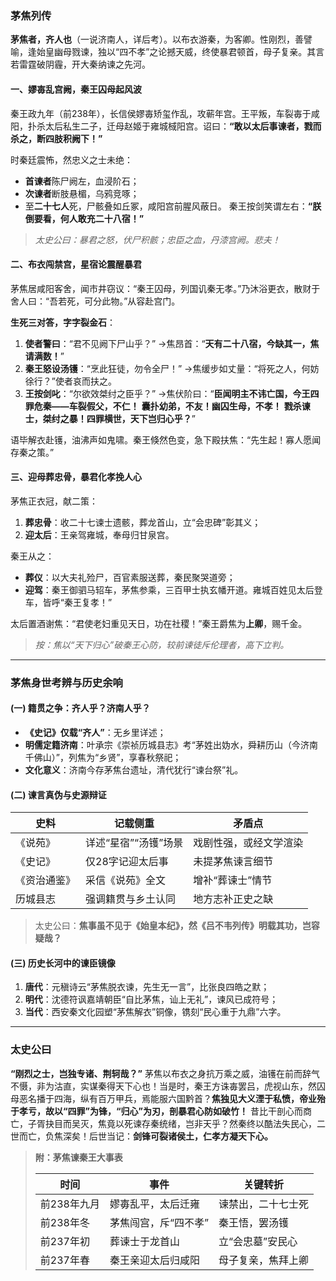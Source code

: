 ### **茅焦列传**

**茅焦者，齐人也**（一说济南人，详后考）。以布衣游秦，为客卿。性刚烈，善譬喻，逢始皇幽母戮谏，独以“四不孝”之论撼天威，终使暴君顿首，母子复亲。其言若雷霆破阴霾，开大秦纳谏之先河。

#### **一、嫪毐乱宫阙，秦王囚母起风波**

秦王政九年（前238年），长信侯嫪毐矫玺作乱，攻蕲年宫。王平叛，车裂毐于咸阳，扑杀太后私生二子，迁母赵姬于雍城棫阳宫。诏曰：**“敢以太后事谏者，戮而杀之，断四肢积阙下！”**

时秦廷震怖，然忠义之士未绝：

- **首谏者**陈尸阙左，血浸阶石；
- **次谏者**断肢悬楣，乌鸦竞啄；
- 至**二十七人**死，尸骸叠如丘冢，咸阳宫前腥风蔽日。
   秦王按剑笑谓左右：​**​“朕倒要看，何人敢充二十八宿！”​**​

> *太史公曰：暴君之怒，伏尸积骸；忠臣之血，丹漆宫阙。悲夫！*

#### **二、布衣闯禁宫，星宿论震醒暴君**

茅焦居咸阳客舍，闻市井窃议：“秦王囚母，列国讥秦无孝。”乃沐浴更衣，散财于舍人曰：“吾若死，可分此物。”从容赴宫门。

**生死三对答，字字裂金石**：

1. **使者警曰**：“君不见阙下尸山乎？”
    →焦昂首：“​**​天有二十八宿，今缺其一，焦请满数！​**​”
2. **秦王怒设汤镬**：“烹此狂徒，勿令全尸！”
    →焦缓步如丈量：“将死之人，何妨徐行？”使者哀而扶之。
3. **王按剑叱**：“尔欲效桀纣之臣乎？”
    →焦伏阶曰：“​**​臣闻明主不讳亡国，今王四罪危秦——​**​
    ​**​车裂假父，不仁！​**​
    ​**​囊扑幼弟，不友！​**​
    ​**​幽囚生母，不孝！​**​
    ​**​戮杀谏士，桀纣之暴！​**​
    ​**​四罪横世，天下岂归心乎？​**​”

语毕解衣赴镬，油沸声如鬼啸。秦王倏然色变，急下殿扶焦：“先生起！寡人愿闻存秦之策。”

#### **三、迎母葬忠骨，暴君化孝挽人心**

茅焦正衣冠，献二策：

1. **葬忠骨**：收二十七谏士遗骸，葬龙首山，立“会忠碑”彰其义；
2. **迎太后**：王亲驾雍城，奉母归甘泉宫。

秦王从之：

- **葬仪**：以大夫礼殓尸，百官素服送葬，秦民聚哭道旁；
- **迎驾**：秦王御驷马轺车，茅焦参乘，三百甲士执玄幡开道。雍城百姓见太后登车，皆呼“秦王复孝！”

太后置酒谢焦：“君使老妇重见天日，功在社稷！”秦王爵焦为**上卿**，赐千金。

> *按：焦以“天下归心”破秦王心防，较前谏徒斥伦理者，高下立判。*

------

### **茅焦身世考辨与历史余响**

#### **(一) 籍贯之争：齐人乎？济南人乎？**

- **《史记》仅载“齐人”**：无乡里详述；
- **明儒定籍济南**：叶承宗《崇祯历城县志》考“茅姓出妫水，舜耕历山（今济南千佛山）”，列焦为“乡贤”，享春秋祭祀；
- **文化意义**：济南今存茅焦台遗址，清代犹行“谏台祭”礼。

#### **(二) 谏言真伪与史源辩证**

| **史料**     | **记载侧重**         | **矛盾点**             |
| ------------ | -------------------- | ---------------------- |
| 《说苑》     | 详述“星宿”“汤镬”场景 | 戏剧性强，或经文学渲染 |
| 《史记》     | 仅28字记迎太后事     | 未提茅焦谏言细节       |
| 《资治通鉴》 | 采信《说苑》全文     | 增补“葬谏士”情节       |
| 历城县志     | 强调籍贯与乡土认同   | 地方志补正史之缺       |

> 太史公曰：**焦事虽不见于《始皇本纪》，然《吕不韦列传》明载其功，岂容疑哉？**

#### **(三) 历史长河中的谏臣镜像**

1. **唐代**：元稹诗云“茅焦脱衣谏，先生无一言”，比张良四皓之默；
2. **明代**：沈德符讽嘉靖朝臣“自比茅焦，讪上无礼”，谏风已成符号；
3. **当代**：西安秦文化园塑“茅焦解衣”铜像，镌刻“民心重于九鼎”六字。

------

### **太史公曰**

**“刚烈之士，岂独专诸、荆轲哉？”** 茅焦以布衣之身抗万乘之威，油镬在前而辞气不慑，非为沽直，实谋秦得天下心也！当是时，秦王方诛毐罢吕，虎视山东，然囚母恶名播于四海，纵有百万甲兵，焉能服六国黔首？**焦独见大义湮于私愤，帝业殆于孝亏，故以“四罪”为锋，“归心”为刃，剖暴君心防如破竹！** 昔比干剖心而商亡，子胥抉目而吴灭，焦竟以死谏存秦统绪，岂非天乎？然秦终以酷法失民心，二世而亡，负焦深矣！后世当记：**剑锋可裂诸侯土，仁孝方凝天下心。**

> **附：茅焦谏秦王大事表**
>
> | **时间**    | **事件**             | **关键转折**       |
> | ----------- | -------------------- | ------------------ |
> | 前238年九月 | 嫪毐乱平，太后迁雍   | 谏禁出，二十七士死 |
> | 前238年冬   | 茅焦闯宫，斥“四不孝” | 秦王悟，罢汤镬     |
> | 前237年初   | 葬谏士于龙首山       | 立“会忠墓”安民心   |
> | 前237年春   | 秦王亲迎太后归咸阳   | 母子复亲，焦拜上卿 |